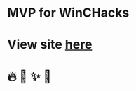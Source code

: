 # MVP for WinCHacks
# View site [here](http://danagilliann.me/winchacks/)
# :fire: :tada: :sparkles: :100:
